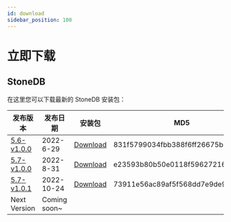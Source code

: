 ```yaml
---
id: download
sidebar_position: 100
---
```


# 立即下载

## StoneDB

在这里您可以下载最新的 StoneDB 安装包：

| 发布版本 | 发布日期 | 安装包 | MD5 |
| --- | --- | --- | --- |
| [5.6-v1.0.0](https://github.com/stoneatom/stonedb/releases/tag/stonedb-5.6-v1.0.0) | 2022-6-29 | [Download](https://static.stoneatom.com/stonedb-ce-5.6-v1.0.0.el7.x86_64.tar.gz) | 831f5799034fbb388f6ff26675b7951e |
| [5.7-v1.0.0](https://github.com/stoneatom/stonedb/releases/tag/5.7-v1.0.0-GA) | 2022-8-31 | [Download](https://static.stoneatom.com/custom/stonedb-ce-5.7-v1.0.0.el7.x86_64.tar.gz) | e23593b80b50e0118f59627216613a2f |
| [5.7-v1.0.1](https://github.com/stoneatom/stonedb/releases/tag/5.7-v1.0.1-GA) | 2022-10-24 |  [Download](https://static.stoneatom.com/custom/stonedb-ce-5.7-v1.0.1.el7.x86_64.tar.gz) | 73911e56ac89af5f568dd7e9de9e9af5 |
| Next Version | Coming soon~  | |
